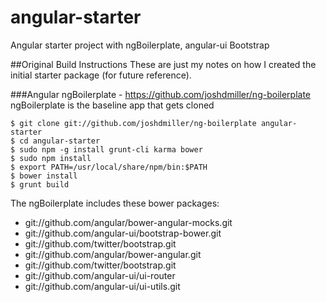 angular-starter
===============

Angular starter project with ngBoilerplate, angular-ui Bootstrap


##Original Build Instructions
These are just my notes on how I created the initial starter package (for future reference).

###Angular ngBoilerplate - https://github.com/joshdmiller/ng-boilerplate
ngBoilerplate is the baseline app that gets cloned

    $ git clone git://github.com/joshdmiller/ng-boilerplate angular-starter
    $ cd angular-starter
    $ sudo npm -g install grunt-cli karma bower
    $ sudo npm install
    $ export PATH=/usr/local/share/npm/bin:$PATH
    $ bower install
    $ grunt build

The ngBoilerplate includes these bower packages:

* git://github.com/angular/bower-angular-mocks.git
* git://github.com/angular-ui/bootstrap-bower.git
* git://github.com/twitter/bootstrap.git
* git://github.com/angular/bower-angular.git
* git://github.com/twitter/bootstrap.git
* git://github.com/angular-ui/ui-router
* git://github.com/angular-ui/ui-utils.git



